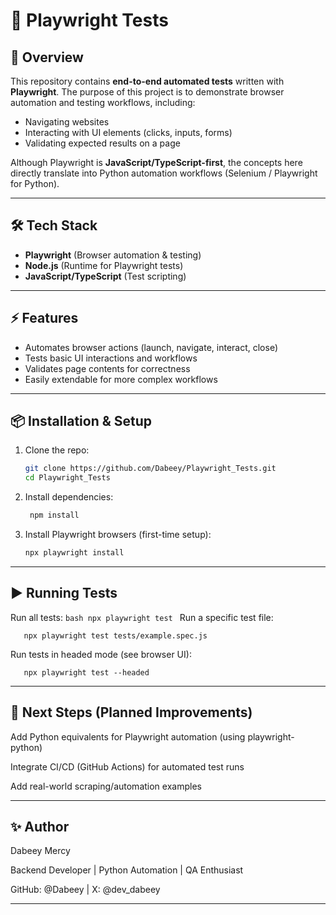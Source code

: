 # 📘 Playwright Tests

## 🚀 Overview  
This repository contains **end-to-end automated tests** written with **Playwright**. The purpose of this project is to demonstrate browser automation and testing workflows, including:  
- Navigating websites  
- Interacting with UI elements (clicks, inputs, forms)  
- Validating expected results on a page  

Although Playwright is **JavaScript/TypeScript-first**, the concepts here directly translate into Python automation workflows (Selenium / Playwright for Python).  

---

## 🛠️ Tech Stack  
- **Playwright** (Browser automation & testing)  
- **Node.js** (Runtime for Playwright tests)  
- **JavaScript/TypeScript** (Test scripting)  

---

## ⚡ Features  
- Automates browser actions (launch, navigate, interact, close)  
- Tests basic UI interactions and workflows  
- Validates page contents for correctness  
- Easily extendable for more complex workflows  

---

## 📦 Installation & Setup  

1. Clone the repo:
   ```bash
   git clone https://github.com/Dabeey/Playwright_Tests.git
   cd Playwright_Tests

2. Install dependencies:
   ```bash
    npm install


3. Install Playwright browsers (first-time setup):
   ```bash
   npx playwright install


---

## ▶️ Running Tests

   Run all tests:
      ```bash
       npx playwright test
      ```
   Run a specific test file:

   ```
      npx playwright test tests/example.spec.js
   ```

   Run tests in headed mode (see browser UI):
   ```
      npx playwright test --headed
   ```

---

## 🧭 Next Steps (Planned Improvements)

   Add Python equivalents for Playwright automation (using playwright-python)

   Integrate CI/CD (GitHub Actions) for automated test runs

   Add real-world scraping/automation examples

---

## ✨ Author

   Dabeey Mercy

   Backend Developer | Python Automation | QA Enthusiast

   GitHub: @Dabeey | X: @dev_dabeey


---

